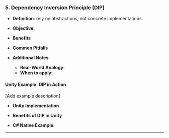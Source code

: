 ### 5. Dependency Inversion Principle (DIP)

- **Definition**: rely on abstractions, not concrete implementations.
- **Objective**: 
- **Benefits**
  
- **Common Pitfalls**
  
- **Additional Notes**
  - **Real-World Analogy**:
  - **When to apply**:

#### Unity Example: DIP in Action

[Add example description]

- **Unity Implementation**


- **Benefits of DIP in Unity**

- **C# Native Example**:

---